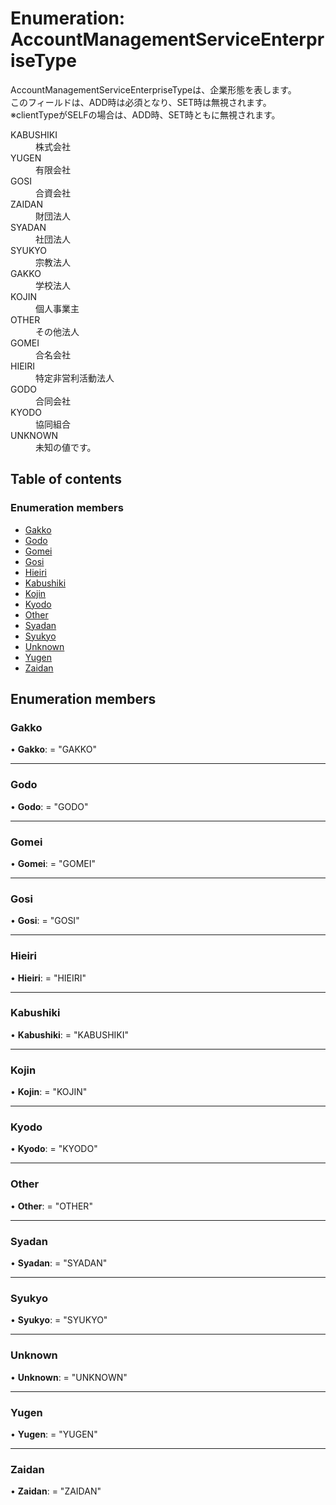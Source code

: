 # Enumeration: AccountManagementServiceEnterpriseType


<div lang=\"ja\">AccountManagementServiceEnterpriseTypeは、企業形態を表します。<br> このフィールドは、ADD時は必須となり、SET時は無視されます。<br> ※clientTypeがSELFの場合は、ADD時、SET時ともに無視されます。</div>  <dl class=term>   <dt class=\"term__item\">KABUSHIKI</dt>   <dd class=\"term__desc\"><span lang=\"ja\">株式会社</span></dd>   <dt class=\"term__item\">YUGEN</dt>   <dd class=\"term__desc\"><span lang=\"ja\">有限会社</span></dd>   <dt class=\"term__item\">GOSI</dt>   <dd class=\"term__desc\"><span lang=\"ja\">合資会社</span></dd>   <dt class=\"term__item\">ZAIDAN</dt>   <dd class=\"term__desc\"><span lang=\"ja\">財団法人</span></dd>   <dt class=\"term__item\">SYADAN</dt>   <dd class=\"term__desc\"><span lang=\"ja\">社団法人</span></dd>   <dt class=\"term__item\">SYUKYO</dt>   <dd class=\"term__desc\"><span lang=\"ja\">宗教法人</span></dd>   <dt class=\"term__item\">GAKKO</dt>   <dd class=\"term__desc\"><span lang=\"ja\">学校法人</span></dd>   <dt class=\"term__item\">KOJIN</dt>   <dd class=\"term__desc\"><span lang=\"ja\">個人事業主</span></dd>   <dt class=\"term__item\">OTHER</dt>   <dd class=\"term__desc\"><span lang=\"ja\">その他法人</span></dd>   <dt class=\"term__item\">GOMEI</dt>   <dd class=\"term__desc\"><span lang=\"ja\">合名会社</span></dd>   <dt class=\"term__item\">HIEIRI</dt>   <dd class=\"term__desc\"><span lang=\"ja\">特定非営利活動法人</span></dd>   <dt class=\"term__item\">GODO</dt>   <dd class=\"term__desc\"><span lang=\"ja\">合同会社</span></dd>   <dt class=\"term__item\">KYODO</dt>   <dd class=\"term__desc\"><span lang=\"ja\">協同組合</span></dd>   <dt class=\"term__item\">UNKNOWN</dt>   <dd class=\"term__desc\"><span lang=\"ja\">未知の値です。</span></dd> </dl>

## Table of contents

### Enumeration members

- [Gakko](accountmanagementserviceenterprisetype.md#gakko)
- [Godo](accountmanagementserviceenterprisetype.md#godo)
- [Gomei](accountmanagementserviceenterprisetype.md#gomei)
- [Gosi](accountmanagementserviceenterprisetype.md#gosi)
- [Hieiri](accountmanagementserviceenterprisetype.md#hieiri)
- [Kabushiki](accountmanagementserviceenterprisetype.md#kabushiki)
- [Kojin](accountmanagementserviceenterprisetype.md#kojin)
- [Kyodo](accountmanagementserviceenterprisetype.md#kyodo)
- [Other](accountmanagementserviceenterprisetype.md#other)
- [Syadan](accountmanagementserviceenterprisetype.md#syadan)
- [Syukyo](accountmanagementserviceenterprisetype.md#syukyo)
- [Unknown](accountmanagementserviceenterprisetype.md#unknown)
- [Yugen](accountmanagementserviceenterprisetype.md#yugen)
- [Zaidan](accountmanagementserviceenterprisetype.md#zaidan)

## Enumeration members

### Gakko

• **Gakko**: = "GAKKO"

___

### Godo

• **Godo**: = "GODO"

___

### Gomei

• **Gomei**: = "GOMEI"

___

### Gosi

• **Gosi**: = "GOSI"

___

### Hieiri

• **Hieiri**: = "HIEIRI"

___

### Kabushiki

• **Kabushiki**: = "KABUSHIKI"

___

### Kojin

• **Kojin**: = "KOJIN"

___

### Kyodo

• **Kyodo**: = "KYODO"

___

### Other

• **Other**: = "OTHER"

___

### Syadan

• **Syadan**: = "SYADAN"

___

### Syukyo

• **Syukyo**: = "SYUKYO"

___

### Unknown

• **Unknown**: = "UNKNOWN"

___

### Yugen

• **Yugen**: = "YUGEN"

___

### Zaidan

• **Zaidan**: = "ZAIDAN"
